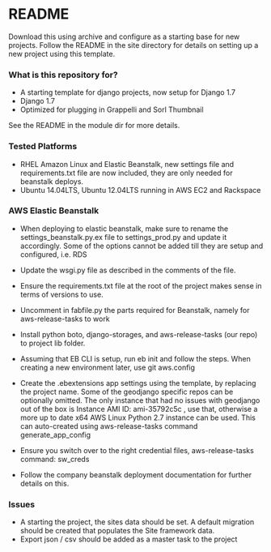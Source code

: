 # README #

Download this using archive and configure as a starting base for new projects. Follow the README in the site directory for details on setting up a new project using this template.

### What is this repository for? ###

* A starting template for django projects, now setup for Django 1.7
* Django 1.7
* Optimized for plugging in Grappelli and Sorl Thumbnail


See the README in the module dir for more details.

### Tested Platforms ###
* RHEL Amazon Linux and Elastic Beanstalk, new settings file and requirements.txt file are now included, they are only needed for beanstalk deploys.
* Ubuntu 14.04LTS, Ubuntu 12.04LTS running in AWS EC2 and Rackspace

### AWS Elastic Beanstalk ###
* When deploying to elastic beanstalk, make sure to rename the settings_beanstalk.py.ex file to settings_prod.py and update it accordingly. Some of the options cannot be added till they are setup and configured, i.e. RDS

* Update the wsgi.py file as described in the comments of the file.
* Ensure the requirements.txt file at the root of the project makes sense in terms of versions to use.
* Uncomment in fabfile.py the parts required for Beanstalk, namely for aws-release-tasks to work
* Install python boto, django-storages, and aws-release-tasks (our repo) to project lib folder.
* Assuming that EB CLI is setup, run eb init and follow the steps. When creating a new environment later, use git aws.config
* Create the .ebextensions app settings using the template, by replacing the project name. Some of the geodjango specific repos can be optionally omitted. The only instance that had no issues with geodjango out of the box is Instance AMI ID: ami-35792c5c , use that, otherwise a more up to date x64 AWS Linux Python 2.7 instance can be used. This can auto-created using aws-release-tasks command generate_app_config
* Ensure you switch over to the right credential files, aws-release-tasks command: sw_creds
* Follow the company beanstalk deployment documentation for further details on this.

### Issues ###
* A starting the project, the sites data should be set. A default migration should be created that populates the Site framework data.
* Export json / csv should be added as a master task to the project